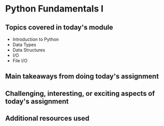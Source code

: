 # Python Fundamentals I

## Topics covered in today's module

* Introduction to Python
* Data Types
* Data Structures
* I/O
* File I/O

## Main takeaways from doing today's assignment
<To be filled>

## Challenging, interesting, or exciting aspects of today's assignment
<To be filled>

## Additional resources used 
<To be filled>

